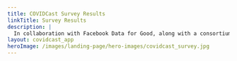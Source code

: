 ```yaml
---
title: COVIDCast Survey Results
linkTitle: Survey Results
description: |
  In collaboration with Facebook Data for Good, along with a consortium of universities and public health officials, the Delphi Group at Carnegie Mellon University conducts research surveys to monitor the spread and impact of the COVID-19 pandemic in the United States. This survey is advertised through Facebook. It has run continuously since early April 2020.
layout: covidcast_app
heroImage: /images/landing-page/hero-images/covidcast_survey.jpg
---
```

